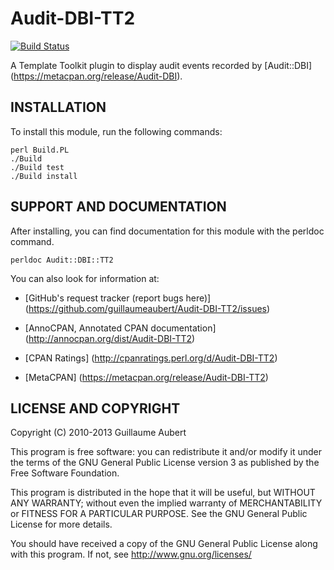 Audit-DBI-TT2
=============

[![Build Status](https://travis-ci.org/guillaumeaubert/Audit-DBI-TT2.png?branch=master)](https://travis-ci.org/guillaumeaubert/Audit-DBI-TT2)

A Template Toolkit plugin to display audit events recorded by [Audit::DBI]
(https://metacpan.org/release/Audit-DBI).


INSTALLATION
------------

To install this module, run the following commands:

	perl Build.PL
	./Build
	./Build test
	./Build install


SUPPORT AND DOCUMENTATION
-------------------------

After installing, you can find documentation for this module with the
perldoc command.

	perldoc Audit::DBI::TT2


You can also look for information at:

 * [GitHub's request tracker (report bugs here)]
   (https://github.com/guillaumeaubert/Audit-DBI-TT2/issues)

 * [AnnoCPAN, Annotated CPAN documentation]
   (http://annocpan.org/dist/Audit-DBI-TT2)

 * [CPAN Ratings]
   (http://cpanratings.perl.org/d/Audit-DBI-TT2)

 * [MetaCPAN]
   (https://metacpan.org/release/Audit-DBI-TT2)


LICENSE AND COPYRIGHT
---------------------

Copyright (C) 2010-2013 Guillaume Aubert

This program is free software: you can redistribute it and/or modify it under
the terms of the GNU General Public License version 3 as published by the Free
Software Foundation.

This program is distributed in the hope that it will be useful, but WITHOUT ANY
WARRANTY; without even the implied warranty of MERCHANTABILITY or FITNESS FOR A
PARTICULAR PURPOSE. See the GNU General Public License for more details.

You should have received a copy of the GNU General Public License along with
this program. If not, see http://www.gnu.org/licenses/

